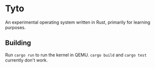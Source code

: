 # Tyto

An experimental operating system written in Rust, primarily for learning purposes.

## Building

Run `cargo run` to run the kernel in QEMU. `cargo build` and `cargo test` currently don't work.
